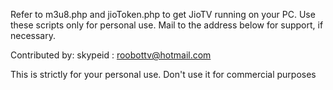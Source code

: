
Refer to m3u8.php and jioToken.php to get JioTV running on your PC.
Use these scripts only for personal use. Mail to the address below for support, if necessary.

Contributed by: skypeid : roobottv@hotmail.com 

This is strictly for your personal use. Don't use it for commercial purposes
